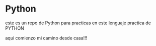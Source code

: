 # Python
este es un repo de Python para practicas en este lenguaje
practica de 
PYTHON

aqui comienzo mi camino desde casa!!!
